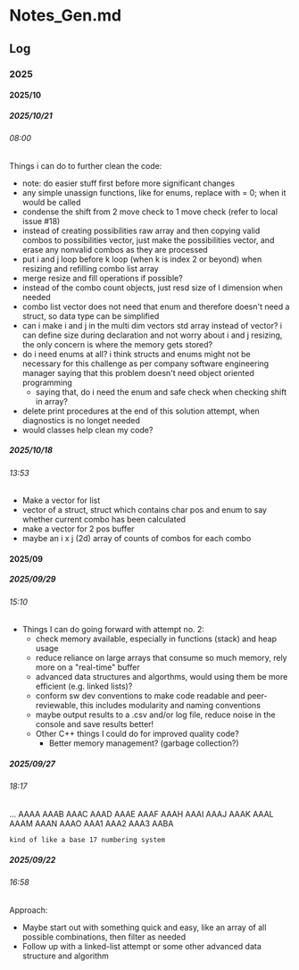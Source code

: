 # Notes_Gen.md

## Log

### 2025

#### 2025/10

##### 2025/10/21

###### 08:00

Things i can do to further clean the code:
- note: do easier stuff first before more significant changes
- any simple unassign functions, like for enums, replace with = 0; when it would be called
- condense the shift from 2 move check to 1 move check (refer to local issue #18)
- instead of creating possibilities raw array and then copying valid combos to possibilities vector, just make the possibilities vector, and erase any nonvalid combos as they are processed
- put i and j loop before k loop (when k is index 2 or beyond) when resizing and refilling combo list array 
- merge resize and fill operations if possible?
- instead of the combo count objects, just resd size of l dimension when needed
- combo list vector does not need that enum and therefore doesn't need a struct, so data type can be simplified
- can i make i and j in the multi dim vectors std array instead of vector? i can define size during declaration and not worry about i and j resizing, the only concern is where the memory gets stored?
- do i need enums at all? i think structs and enums might not be necessary for this challenge as per company software engineering manager saying that this problem doesn't need object oriented programming
  - saying that, do i need the enum and safe check when checking shift in array?
- delete print procedures at the end of this solution attempt, when diagnostics is no longet needed
- would classes help clean my code?

##### 2025/10/18

###### 13:53

- Make a vector for list
- vector of a struct, struct which contains char pos and enum to say whether current combo has been calculated
- make a vector for 2 pos buffer
- maybe an i x j (2d) array of counts of combos for each combo

#### 2025/09

##### 2025/09/29

###### 15:10

- Things I can do going forward with attempt no. 2:
	- check memory available, especially in functions (stack) and heap usage
	- reduce reliance on large arrays that consume so much memory, rely more on a "real-time" buffer
	- advanced data structures and algorthms, would using them be more efficient (e.g. linked lists)?
	- conform sw dev conventions to make code readable and peer-reviewable, this includes modularity and naming conventions
	- maybe output results to a .csv and/or log file, reduce noise in the console and save results better!
	- Other C++ things I could do for improved quality code?
		- Better memory management? (garbage collection?)

##### 2025/09/27

###### 18:17

...
	AAAA
	AAAB
	AAAC
	AAAD
	AAAE
	AAAF
	AAAH
	AAAI
	AAAJ
	AAAK
	AAAL
	AAAM
	AAAN
	AAAO
	AAA1
	AAA2
	AAA3
	AABA

	kind of like a base 17 numbering system

##### 2025/09/22

###### 16:58

Approach:

- Maybe start out with something quick and easy, like an array of all possible combinations, then filter as needed
- Follow up with a linked-list attempt or some other advanced data structure and algorithm